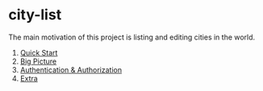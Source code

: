 
# city-list
The main motivation of this project is listing and editing cities in the world.

1. [Quick Start](./quick-start.md)
2. [Big Picture](./big-picture.md)
3. [Authentication & Authorization](./auth.md)
4. [Extra](./quick-start.md)

